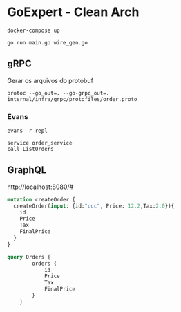 # GoExpert - Clean Arch

```shell
docker-compose up  
```

```shell
go run main.go wire_gen.go     
```

## gRPC

Gerar os arquivos do protobuf
```shell
protoc --go_out=. --go-grpc_out=. internal/infra/grpc/protofiles/order.proto
```

### Evans
```shell
evans -r repl
```
```
service order_service
call ListOrders
```

## GraphQL

http://localhost:8080/#

```graphql
mutation createOrder {
  createOrder(input: {id:"ccc", Price: 12.2,Tax:2.0}){
    id
    Price
    Tax
    FinalPrice
  }
}

query Orders {
        orders {
            id
            Price
            Tax
            FinalPrice
        }
    }
```
